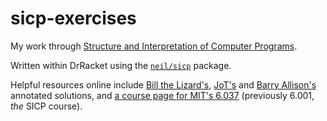 # sicp-exercises
My work through [Structure and Interpretation of Computer Programs](https://mitpress.mit.edu/sicp/full-text/book/book.html).

Written within DrRacket using the [`neil/sicp`](http://planet.racket-lang.org/package-source/neil/sicp.plt/1/17/planet-docs/sicp/index.html) package.

Helpful resources online include [Bill the Lizard's](http://www.billthelizard.com/2009/10/sicp-challenge.html), [JoT's](http://jots-jottings.blogspot.com/p/sicp-exercise-index.html) and [Barry Allison's](https://wizardbook.wordpress.com/solutions-index/) annotated solutions, and [a course page for MIT's 6.037](http://web.mit.edu/alexmv/6.S184/) (previously 6.001, *the* SICP course).
